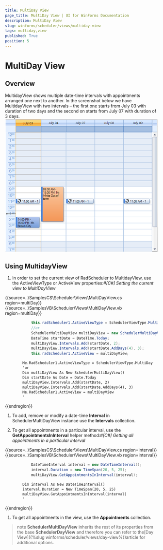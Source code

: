 ```yaml
---
title: MultiDay View
page_title: MultiDay View | UI for WinForms Documentation
description: MultiDay View
slug: winforms/scheduler/views/multiday-view
tags: multiday,view
published: True
position: 5
---
```


# MultiDay View





## Overview



MultidayView shows multiple date-time intervals with appointments arranged one next to another. In the screenshot below we have MultidayView with two intervals – the first one starts from July 03 with duration of two days and the second on starts from July 07 with duration of 3 days.![scheduler-views-multiday-view 001](images/scheduler-views-multiday-view001.png)

## Using MultidayView





1. In order to set the current view of RadScheduler to MultidayView, use the ActiveViewType or ActiveView properties:#_[C#] Setting the current view to MultiDayView_

	



{{source=..\SamplesCS\Scheduler\Views\MultiDayView.cs region=multiDay}} 
{{source=..\SamplesVB\Scheduler\Views\MultiDayView.vb region=multiDay}} 

````C#
            this.radScheduler1.ActiveViewType = SchedulerViewType.MultiDay;
            //or
            SchedulerMultiDayView multiDayView = new SchedulerMultiDayView();
            DateTime startDate = DateTime.Today;
            multiDayView.Intervals.Add(startDate, 2);
            multiDayView.Intervals.Add(startDate.AddDays(4), 3);
            this.radScheduler1.ActiveView = multiDayView;
````
````VB.NET
        Me.RadScheduler1.ActiveViewType = SchedulerViewType.MultiDay
        'or
        Dim multiDayView As New SchedulerMultiDayView()
        Dim startDate As Date = Date.Today
        multiDayView.Intervals.Add(startDate, 2)
        multiDayView.Intervals.Add(startDate.AddDays(4), 3)
        Me.RadScheduler1.ActiveView = multiDayView
        '
````

{{endregion}} 




1. To add, remove or modify a date-time __Interval__ in SchedulerMultiDayView instance use the __Intervals__ collection.

1. To get all appointments in a particular interval, use the __GetAppointmentsInInterval__ helper method:#_[C#] Getting all appointments in a particular interval_

	



{{source=..\SamplesCS\Scheduler\Views\MultiDayView.cs region=interval}} 
{{source=..\SamplesVB\Scheduler\Views\MultiDayView.vb region=interval}} 

````C#
            DateTimeInterval interval = new DateTimeInterval();
            interval.Duration = new TimeSpan(20, 5, 25);
            multiDayView.GetAppointmentsInInterval(interval);
````
````VB.NET
        Dim interval As New DateTimeInterval()
        interval.Duration = New TimeSpan(20, 5, 25)
        multiDayView.GetAppointmentsInInterval(interval)
        '
````

{{endregion}} 




1. To get all appointments in the view, use the __Appointments__ collection.

>note  __SchedulerMultiDayView__ inherits the rest of its properties from the base __SchedulerDayView__ and therefore you can refer to the[Day View]({%slug winforms/scheduler/views/day-view%})article for additional options.
>

